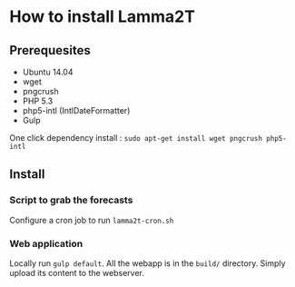 # How to install Lamma2T

## Prerequesites

* Ubuntu 14.04
* wget
* pngcrush
* PHP 5.3
* php5-intl (IntlDateFormatter)
* Gulp

One click dependency install : `sudo apt-get install wget pngcrush php5-intl`

## Install

### Script to grab the forecasts

Configure a cron job to run `lamma2t-cron.sh`

### Web application

Locally run `gulp default`. All the webapp is in the `build/` directory. Simply upload its content to the webserver.
